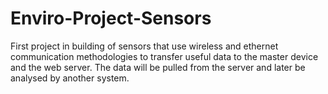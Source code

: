 # Enviro-Project-Sensors

First project in building of sensors that use wireless and ethernet communication methodologies to transfer useful data to the master device and the web server. The data will be pulled from the server and later be analysed by another system.

